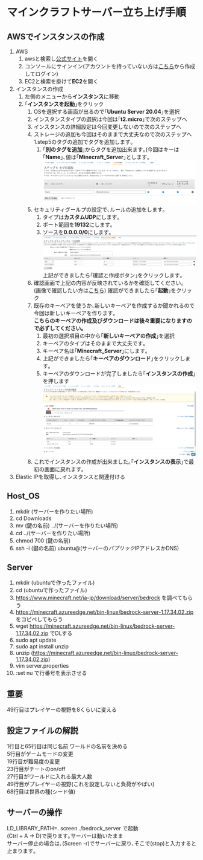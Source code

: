 # マインクラフトサーバー立ち上げ手順

## AWSでインスタンスの作成

1. AWS
	1. awsと検索し[公式サイト](https://aws.amazon.com/jp/)を開く
	1. コンソールにサインイン(アカウントを持っていない方は[こちら](https://www.google.com/aclk?sa=L&ai=DChcSEwiz9522lMTzAhUGWmAKHV5OBrkYABAAGgJ0bQ&ae=2&sig=AOD64_0zbeTptPLVqLsFcfy3uqOIOcXySw&q&adurl&ved=2ahUKEwigqpi2lMTzAhUEGqYKHV9TCoQQ0Qx6BAgCEAE)から作成してログイン)
	1. EC2と検索を掛けて**EC2**を開く
1. インスタンスの作成
	1. 左側のメニューから**インスタンス**に移動
	1. ｢**インスタンスを起動**｣をクリック
		1. OSを選択する画面が出るので｢**Ubuntu Server 20.04**｣を選択
		1. インスタンスタイプの選択は今回は｢**t2.micro**｣で次のステップへ
		1. インスタンスの詳細設定は今回変更しないので次のステップへ
		1. ストレージの追加も今回はそのままで大丈夫なので次のステップへ
		1.step5のタグの追加でタグを追加します｡
			1. ｢**別のタグを追加**｣からタグを追加出来ます｡(今回はキーは｢**Name**｣､値は｢**Minecraft_Server**｣とします｡
			![タグの追加の例](./../images/add_tag.png)
		1. セキュリティグールプの設定で､ルールの追加をします｡
			1. タイプは**カスタムUDP**にします｡
			1. ポート範囲を**19132**にします｡
			1. ソースを**0.0.0.0/0**にします｡
			![セキュリティグループの設定](./../images/SecurityGroup.png)
			上記ができましたら｢確認と作成ボタン｣をクリックします｡
		1. 確認画面で上記の内容が反映されているかを確認してください｡  
		(画像で確認したい方は[こちら](./../images/InstansSettingCheck.png))
		確認ができましたら｢**起動**｣をクリック
		1. 既存のキーペアを使うか､新しいキーペアを作成するか聞かれるので今回は新しいキーペアを作ります｡  
		**こちらのキーペアの作成及びダウンロードは後々重要になりますので必ずしてください｡**
			1. 最初の選択項目の中から｢**新しいキーペアの作成**｣を選択
			1. キーペアのタイプはそのままで大丈夫です｡
			1. キーペア名は｢**Minecraft_Server**｣にします｡
			1. 上記ができましたら｢**キーペアのダウンロード**｣をクリックします｡
			1. キーペアのダウンロードが完了しましたら｢**インスタンスの作成**｣を押します
			![キー作成](./../images/Keypair.png)
		1. これでインスタンスの作成が出来ました｡｢**インスタンスの表示**｣で最初の画面に戻れます｡
1. Elastic IPを取得し､インスタンスと関連付ける

<!--- HostOS --->
## Host_OS

1. mkdir (サーバーを作りたい場所)
1. cd Downloads
1. mv (鍵の名前) ../(サーバーを作りたい場所)
1. cd ../(サーバーを作りたい場所)
1. chmod 700 (鍵の名前)
1. ssh -i (鍵の名前) ubuntu@(サーバーの*パブリック*IPアドレスかDNS)

<!--- ここからはserver側 --->
## Server

1. mkdir (ubuntuで作ったファイル)
1. cd (ubuntuで作ったファイル)
1. https://www.minecraft.net/ja-jp/download/server/bedrock を調べてもらう
1. https://minecraft.azureedge.net/bin-linux/bedrock-server-1.17.34.02.zip をコピペしてもらう
1. wget https://minecraft.azureedge.net/bin-linux/bedrock-server-1.17.34.02.zip でDLする
1. sudo apt update
1. sudo apt install unzip
1. unzip (https://minecraft.azureedge.net/bin-linux/bedrock-server-1.17.34.02.zip)
1. vim server.properties
1. :set nu で行番号を表示させる

<!--- 絶対覚えてほしいこと!!! --->
## 重要

49行目はプレイヤーの視野を8くらいに変える

<!--- server.properties の解説 --->
## 設定ファイルの解説

1行目と65行目は同じ名前 ワールドの名前を決める  
5行目がゲームモードの変更  
19行目が難易度の変更  
23行目がチートのon/off  
27行目がワールドに入れる最大人数  
49行目がプレイヤーの視野(これを設定しないと負荷がやばい)  
68行目は世界の種(シード値)  

<!--- サーバーの起動及び停止 --->
## サーバーの操作

LD_LIBRARY_PATH=. screen ./bedrock_server で起動  
(Ctrl + A -> D)で戻ります｡サーバーは動いたまま  
サーバー停止の場合は､(Screen -r)でサーバーに戻り､そこで(stop)と入力すると止まります｡  
